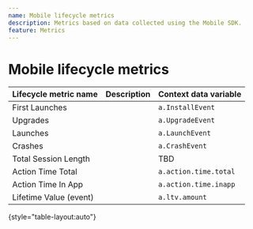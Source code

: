 ```yaml
---
name: Mobile lifecycle metrics
description: Metrics based on data collected using the Mobile SDK.
feature: Metrics
---
```

# Mobile lifecycle metrics

| Lifecycle metric name | Description | Context data variable |
| --- | --- | --- |
| First Launches | | `a.InstallEvent` |
| Upgrades | | `a.UpgradeEvent` |
| Launches | | `a.LaunchEvent` |
| Crashes | | `a.CrashEvent` |
| Total Session Length | | TBD |
| Action Time Total | | `a.action.time.total` |
| Action Time In App | | `a.action.time.inapp` |
| Lifetime Value (event) | | `a.ltv.amount` |

{style="table-layout:auto"}

